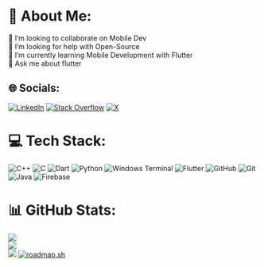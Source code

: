 # 💫 About Me:
👯 I’m looking to collaborate on Mobile Dev<br>🤝 I’m looking for help with Open-Source<br>🌱 I’m currently learning Mobile Development with Flutter<br>💬 Ask me about flutter 


## 🌐 Socials:
[![LinkedIn](https://img.shields.io/badge/LinkedIn-%230077B5.svg?logo=linkedin&logoColor=white)](https://linkedin.com/in/ipriyanshu19) [![Stack Overflow](https://img.shields.io/badge/-Stackoverflow-FE7A16?logo=stack-overflow&logoColor=white)](https://stackoverflow.com/users/21895086/priyanshu-sharma) [![X](https://img.shields.io/badge/X-black.svg?logo=X&logoColor=white)](https://x.com/i_Priyanshu19) 

# 💻 Tech Stack:
![C++](https://img.shields.io/badge/c++-%2300599C.svg?style=flat&logo=c%2B%2B&logoColor=white) ![C](https://img.shields.io/badge/c-%2300599C.svg?style=flat&logo=c&logoColor=white) ![Dart](https://img.shields.io/badge/dart-%230175C2.svg?style=flat&logo=dart&logoColor=white) ![Python](https://img.shields.io/badge/python-3670A0?style=flat&logo=python&logoColor=ffdd54) ![Windows Terminal](https://img.shields.io/badge/Windows%20Terminal-%234D4D4D.svg?style=flat&logo=windows-terminal&logoColor=white) ![Flutter](https://img.shields.io/badge/Flutter-%2302569B.svg?style=flat&logo=Flutter&logoColor=white) ![GitHub](https://img.shields.io/badge/github-%23121011.svg?style=flat&logo=github&logoColor=white) ![Git](https://img.shields.io/badge/git-%23F05033.svg?style=flat&logo=git&logoColor=white) ![Java](https://img.shields.io/badge/java-%23ED8B00.svg?style=flat&logo=openjdk&logoColor=white) ![Firebase](https://img.shields.io/badge/firebase-%23039BE5.svg?style=flat&logo=firebase)
# 📊 GitHub Stats:
![](https://github-readme-stats.vercel.app/api?username=iPriyanshu19&theme=dark&hide_border=false&include_all_commits=true&count_private=true)<br/>
![](https://github-readme-streak-stats.herokuapp.com/?user=iPriyanshu19&theme=dark&hide_border=false)<br/>
![](https://github-readme-stats.vercel.app/api/top-langs/?username=iPriyanshu19&theme=dark&hide_border=false&include_all_commits=true&count_private=true&layout=compact)
[![roadmap.sh](https://roadmap.sh/card/wide/64d85189aa497d7fa52d6db3?variant=dark&roadmaps=flutter)](https://roadmap.sh)
